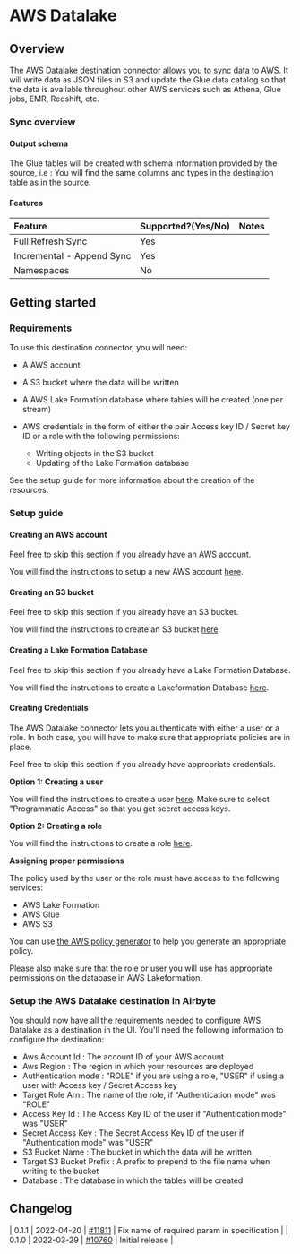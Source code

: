 # AWS Datalake

## Overview

The AWS Datalake destination connector allows you to sync data to AWS. It will write data as JSON files in S3 and 
update the Glue data catalog so that the data is available throughout other AWS services such as Athena, Glue jobs, EMR, 
Redshift, etc.

### Sync overview
#### Output schema

The Glue tables will be created with schema information provided by the source, i.e : You will find the same columns
and types in the destination table as in the source.

#### Features

| Feature | Supported?\(Yes/No\) | Notes |
| :--- | :--- | :--- |
| Full Refresh Sync | Yes |  |
| Incremental - Append Sync | Yes |  |
| Namespaces | No |  |

## Getting started
### Requirements

To use this destination connector, you will need:
* A AWS account
* A S3 bucket where the data will be written
* A AWS Lake Formation database where tables will be created (one per stream)
* AWS credentials in the form of either the pair Access key ID / Secret key ID or a role with the following permissions:

    * Writing objects in the S3 bucket
    * Updating of the Lake Formation database

See the setup guide for more information about the creation of the resources.

### Setup guide
#### Creating an AWS account

Feel free to skip this section if you already have an AWS account.

You will find the instructions to setup a new AWS account [here](https://aws.amazon.com/premiumsupport/knowledge-center/create-and-activate-aws-account/).

#### Creating an S3 bucket

Feel free to skip this section if you already have an S3 bucket.

You will find the instructions to create an S3 bucket [here](https://docs.aws.amazon.com/AmazonS3/latest/userguide/create-bucket-overview.html).

#### Creating a Lake Formation Database

Feel free to skip this section if you already have a Lake Formation Database.

You will find the instructions to create a Lakeformation Database [here](https://docs.aws.amazon.com/lake-formation/latest/dg/creating-database.html).

#### Creating Credentials

The AWS Datalake connector lets you authenticate with either a user or a role. In both case, you will have to make sure
that appropriate policies are in place.

Feel free to skip this section if you already have appropriate credentials.

**Option 1: Creating a user**

You will find the instructions to create a user [here](https://docs.aws.amazon.com/IAM/latest/UserGuide/id_users_create.html).
Make sure to select "Programmatic Access" so that you get secret access keys.


**Option 2: Creating a role**

You will find the instructions to create a role [here](https://docs.aws.amazon.com/IAM/latest/UserGuide/id_roles_create_for-service.html).

**Assigning proper permissions**

The policy used by the user or the role must have access to the following services:

* AWS Lake Formation
* AWS Glue
* AWS S3

You can use [the AWS policy generator](https://awspolicygen.s3.amazonaws.com/policygen.html) to help you generate an appropriate policy.

Please also make sure that the role or user you will use has appropriate permissions on the database in AWS Lakeformation.

### Setup the AWS Datalake destination in Airbyte

You should now have all the requirements needed to configure AWS Datalake as a destination in the UI. You'll need the
following information to configure the destination:

- Aws Account Id : The account ID of your AWS account
- Aws Region : The region in which your resources are deployed
- Authentication mode : "ROLE" if you are using a role, "USER" if using a user with Access key / Secret Access key
- Target Role Arn : The name of the role, if "Authentication mode" was "ROLE"
- Access Key Id : The Access Key ID of the user if "Authentication mode" was "USER"
- Secret Access Key : The Secret Access Key ID of the user if "Authentication mode" was "USER"
- S3 Bucket Name : The bucket in which the data will be written
- Target S3 Bucket Prefix : A prefix to prepend to the file name when writing to the bucket
- Database : The database in which the tables will be created


## Changelog
| 0.1.1 | 2022-04-20 | [\#11811](https://github.com/airbytehq/airbyte/pull/11811) | Fix name of required param in specification |
| 0.1.0 | 2022-03-29 | [\#10760](https://github.com/airbytehq/airbyte/pull/10760) | Initial release |